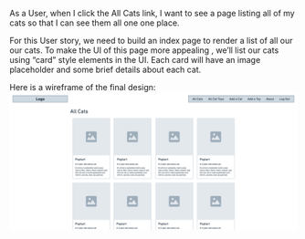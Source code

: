 As a User, when I click the All Cats link, I want to see a page listing all of my cats so that I can see them all one one place.

For this User story, we need to build an index page to render a list of all our our cats. To make the UI of this page more appealing , we’ll list our cats using “card” style elements in the UI. Each card will have an image placeholder and some brief details about each cat.

Here is a wireframe of the final design:
![wireframe](image.png)